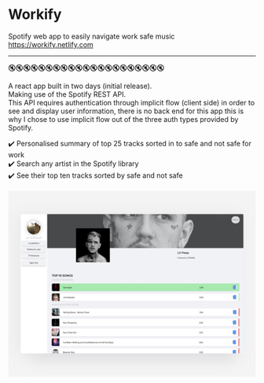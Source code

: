 # Workify
Spotify web app to easily navigate work safe music<br />
https://workify.netlify.com<br />

____________________________________________________
🔇🔇🔇🔇🔇🔇🔇🔇🔇🔇🔇🔇🔇🔇🔇🔇🔇🔇🔇🔇🔇

A react app built in two days (initial release).<br />
Making use of the Spotify REST API.<br />
This API requires authentication through implicit flow (client side) in order to see and display user information, there is no back end for this app this is why I chose to use implicit flow out of the three auth types provided by Spotify.<br />

✔️ Personalised summary of top 25 tracks sorted in to safe and not safe for work<br />
✔️ Search any artist in the Spotify library<br />
✔️ See their top ten tracks sorted by safe and not safe<br />
<br />
![alt text](https://github.com/lukes-code/WorkSafe-Spotify/blob/master/src/workify-mockup.jpg)
